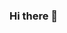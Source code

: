 ### Hi there 👋

<!--
**hooman-bot/hooman-bot** is a ✨ _special_ ✨ repository because its `README.md` (this file) appears on your GitHub profile.

Here are some ideas to get you started:

- 🔭 I’m currently working on PT mencari cinta sejati
- 🌱 I’m currently learning ...
- 👯 I’m looking to collaborate on...
- 🤔 I’m looking for help with...
- 💬 Ask me about your girl friend !
- 📫 How to reach me...
- 😄 Pronouns...
- ⚡ Fun fact !
